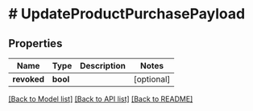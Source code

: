 # # UpdateProductPurchasePayload

## Properties

Name | Type | Description | Notes
------------ | ------------- | ------------- | -------------
**revoked** | **bool** |  | [optional]

[[Back to Model list]](../../README.md#models) [[Back to API list]](../../README.md#endpoints) [[Back to README]](../../README.md)
